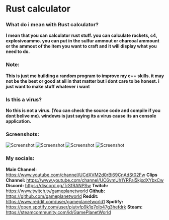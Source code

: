 # Rust calculator

### What do i mean with Rust calculator?
**I mean that you can calculator rust stuff. you can calculate rockets, c4, explosiveammo. you can put in the sulfur ammout or charcoal ammount or the ammout of the item you want to craft and it will display what you need to do.**

### Note:
**This is just me building a random program to improve my c++ skills. it may not be the best or good at all in that matter but i dont care to be honest. i just want to make stuff whatever i want**

### Is this a virus?
**No this is not a virus. (You can check the source code and compile if you dont belive me). windows is just saying its a virus cause its an console application.**

### Screenshots:
![Screenshot](https://cdn.discordapp.com/attachments/768802146598387772/905441755871186974/unknown.png)
![Screenshot](https://cdn.discordapp.com/attachments/768802146598387772/905441810011283526/unknown.png)
![Screenshot](https://cdn.discordapp.com/attachments/768802146598387772/905441837609803776/unknown.png)
![Screenshot](https://cdn.discordapp.com/attachments/768802146598387772/905441966182006804/unknown.png)

### My socials:
**Main Channel:** https://www.youtube.com/channel/UCdXVM2d0rBi69CnAdSt02Fw
**Clips Channel:** https://www.youtube.com/channel/UC6vmUh1YRFal5kjxdXYbxCw
**Discord:** https://discord.gg/TrSfRANPSw
**Twitch:** https://www.twitch.tv/gameplanetworld
**Github:** https://github.com/gameplanetworld
**Reddit:** https://www.reddit.com/user/gameplanetworld1
**Spotify:** https://open.spotify.com/user/piutvfp9k1q7olb47g3hefdrk
**Steam:** https://steamcommunity.com/id/GamePlanetWorld
